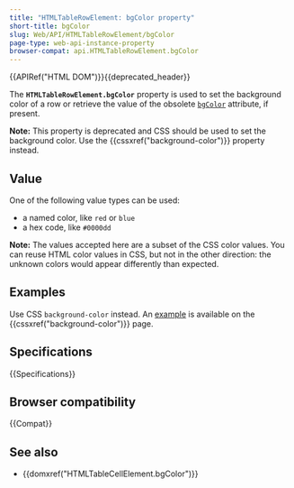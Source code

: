 ```yaml
---
title: "HTMLTableRowElement: bgColor property"
short-title: bgColor
slug: Web/API/HTMLTableRowElement/bgColor
page-type: web-api-instance-property
browser-compat: api.HTMLTableRowElement.bgColor
---
```


{{APIRef("HTML DOM")}}{{deprecated_header}}

The **`HTMLTableRowElement.bgColor`** property is used to set the background color of a row or retrieve the value of the obsolete [`bgColor`](/en-US/docs/Web/HTML/Element/tr#bgcolor) attribute, if present.

**Note:** This property is deprecated and CSS should be used to set the background color. Use the {{cssxref("background-color")}} property instead.

## Value

One of the following value types can be used:

- a named color, like `red` or `blue`
- a hex code, like `#0000dd`

**Note:** The values accepted here are a subset of the CSS color values. You can reuse HTML color values in CSS, but not in the other direction: the unknown colors would appear differently than expected.

## Examples

Use CSS `background-color` instead. An [example](/en-US/docs/Web/CSS/background-color#colorize_tables) is available on the {{cssxref("background-color")}} page.

## Specifications

{{Specifications}}

## Browser compatibility

{{Compat}}

## See also

- {{domxref("HTMLTableCellElement.bgColor")}}
